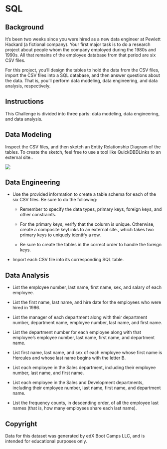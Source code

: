 # SQL 

## Background

It’s been two weeks since you were hired as a new data engineer at Pewlett Hackard (a fictional company). Your first major task is to do a research project about people whom the company employed during the 1980s and 1990s. All that remains of the employee database from that period are six CSV files.

For this project, you’ll design the tables to hold the data from the CSV files, import the CSV files into a SQL database, and then answer questions about the data. That is, you’ll perform data modeling, data engineering, and data analysis, respectively.

## Instructions

This Challenge is divided into three parts: data modeling, data engineering, and data analysis.

## Data Modeling

Inspect the CSV files, and then sketch an Entity Relationship Diagram of the tables. To create the sketch, feel free to use a tool like QuickDBDLinks to an external site..

![](images/ERD_Diagram.png)


## Data Engineering

* Use the provided information to create a table schema for each of the six CSV files. Be sure to do the following:

  * Remember to specify the data types, primary keys, foreign keys, and other constraints.

  * For the primary keys, verify that the column is unique. Otherwise, create a composite keyLinks to an external site., which takes two primary keys to uniquely identify a row.

  * Be sure to create the tables in the correct order to handle the foreign keys.

* Import each CSV file into its corresponding SQL table.


## Data Analysis

* List the employee number, last name, first name, sex, and salary of each employee.

* List the first name, last name, and hire date for the employees who were hired in 1986.

* List the manager of each department along with their department number, department name, employee number, last name, and first name.

* List the department number for each employee along with that employee’s employee number, last name, first name, and department name.

* List first name, last name, and sex of each employee whose first name is Hercules and whose last name begins with the letter B.

* List each employee in the Sales department, including their employee number, last name, and first name.

* List each employee in the Sales and Development departments, including their employee number, last name, first name, and department name.

* List the frequency counts, in descending order, of all the employee last names (that is, how many employees share each last name).

## Copyright
Data for this dataset was generated by edX Boot Camps LLC, and is intended for educational purposes only.
